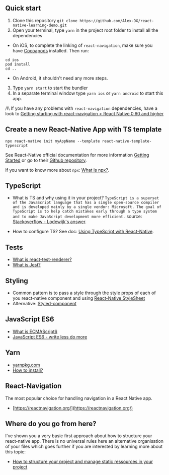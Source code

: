 ## Quick start

1. Clone this repository `git clone https://github.com/Alex-DG/react-native-learning-demo.git`
2. Open your terminal, type `yarn` in the project root folder to install all the dependencies

- On iOS, to complete the linking of `react-navigation`, make sure you have [Cocoapods](https://cocoapods.org/) installed. Then run:

```
cd ios
pod install
cd ..
```

- On Android, it shouldn't need any more steps.

3. Type `yarn start` to start the bundler
4. In a separate terminal window type `yarn ios` or `yarn android` to start this app.

/!\ If you have any problems with `react-navigation` dependencies, have a look to [Getting starting with react-navigation > React Native 0.60 and higher](https://reactnavigation.org/docs/en/3.x/getting-started.html)

## Create a new React-Native App with TS template

`npx react-native init myAppName --template react-native-template-typescript`

See React-Native official documentation for more information [Getting Started](https://facebook.github.io/react-native/docs/getting-started.html) or go to their [Github repository](https://github.com/facebook/react-native).

If you want to know more about `npx`: [What is npx?](https://dev.to/matheusgomes062/what-is-npx-2oj9).

## TypeScript

- What is TS and why using it in your project?
  `TypeScript is a superset of the JavaScript language that has a single open-source compiler and is developed mainly by a single vendor: Microsoft. The goal of TypeScript is to help catch mistakes early through a type system and to make JavaScript development more efficient.`
  source: [Stackoverflow - Lodewijk's answer](https://stackoverflow.com/a/35048303/6521).

- How to configure TS?
  See doc: [Using TypeScript with React-Native](https://facebook.github.io/react-native/blog/2018/05/07/using-typescript-with-react-native.html).

## Tests

- [What is react-test-renderer?](https://reactjs.org/docs/test-renderer.html)
- [What is Jest?](https://jestjs.io/en/)

## Styling

- Common pattern is to pass a style through the style props of each of you react-native component and using [React-Native StyleSheet](https://facebook.github.io/react-native/docs/style)
- Alternative: [Styled-component](https://styled-components.com/)

## JavaScript ES6

- [What is ECMAScript6](https://www.w3schools.com/Js/js_es6.asp)
- [JavaScript ES6 - write less do more](https://www.freecodecamp.org/news/write-less-do-more-with-javascript-es6-5fd4a8e50ee2/)

## Yarn

- [yarnpkg.com](https://yarnpkg.com/)
- [How to install?](https://classic.yarnpkg.com/en/docs/install/#mac-stable)

## React-Navigation

The most popular choice for handling navigation in a React Native app.

- [https://reactnavigation.org/](https://reactnavigation.org/)

## Where do you go from here?

I've shown you a very basic first approach about how to structure your react-native app.
There is no universal rules here an alternative organisation of your files which goes further
if you are interested by learning more about this topic:

- [How to structure your project and manage static ressources in your project](https://www.freecodecamp.org/news/how-to-structure-your-project-and-manage-static-resources-in-react-native-6f4cfc947d92/)
